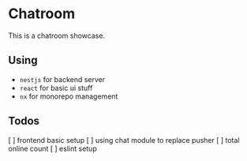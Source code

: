 # Chatroom

This is a chatroom showcase.

## Using

- `nestjs` for backend server
- `react` for basic ui stuff
- `nx` for monorepo management

## Todos

[ ] frontend basic setup
[ ] using chat module to replace pusher
[ ] total online count
[ ] eslint setup

